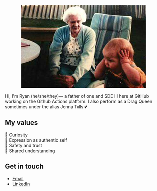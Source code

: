 <p align="center">
<img src="https://raw.githubusercontent.com/vanZeben/vanZeben/master/fb_img_1502069508390.jpg">
</p>

Hi, I'm Ryan (he/she/they)— a father of one and SDE III here at GitHub working on the Github Actions platform. I also perform as a Drag Queen sometimes under the alias Jenna Tulls 💕 

## My values
🍏 Curiosity<br>
🌟 Expression as authentic self<br>
💖 Safety and trust<br>
🙌 Shared understanding<br>

## Get in touch
- [Email](mailto:vanzeben@github.com)
- [LinkedIn](https://www.linkedin.com/in/vanzeben)
